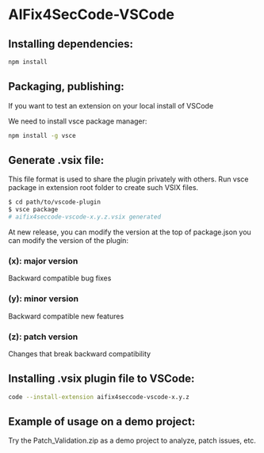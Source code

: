 # AIFix4SecCode-VSCode

## Installing dependencies:

```bash
npm install
```

## Packaging, publishing:

If you want to test an extension on your local install of VSCode

We need to install vsce package manager:

```bash
npm install -g vsce
```

## Generate .vsix file:
This file format is used to share the plugin privately with others.
Run vsce package in extension root folder to create such VSIX files.
```bash
$ cd path/to/vscode-plugin
$ vsce package
# aifix4seccode-vscode-x.y.z.vsix generated
```

At new release, you can modify the version at the top of package.json you can modify the version of the plugin:
### (x): major version
Backward compatible bug fixes
### (y): minor version
Backward compatible new features
### (z): patch version
Changes that break backward compatibility
## Installing .vsix plugin file to VSCode:

```bash
code --install-extension aifix4seccode-vscode-x.y.z
```

## Example of usage on a demo project:
Try the Patch_Validation.zip as a demo project to analyze, patch issues, etc.
